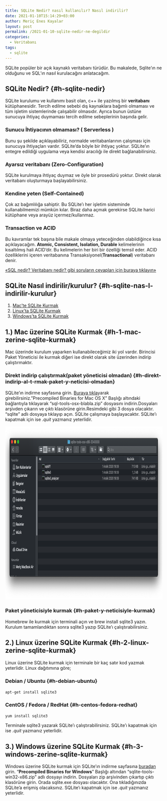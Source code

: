 ```yaml
---
title: SQLite Nedir? nasıl kullanılır? Nasıl indirilir?
date: 2021-01-10T15:14:29+03:00
author: Meriç Enes Kayalar
layout: post
permalink: /2021-01-10-sqlite-nedir-ne-degildir
categories:
  - Veritabanı
tags:
  - sqlite
---
```

SQLite popüler bir açık kaynaklı veritabanı türüdür. Bu makalede, Sqlite&#8217;ın ne olduğunu ve SQL&#8217;ın nasıl kurulacağını anlatacağım.

## SQLite Nedir? {#h-sqlite-nedir}

SQLite kurulumu ve kullanımı basit olan, c++ ile yazılmış bir **veritabanı** kütüphanesidir. Tercih edilme sebebi dış kaynaklara bağımlı olmaması ve tüm işletim sistemlerinde çalışabilir olmasıdır. Ayrıca bunun üstüne sunucuya ihtiyaç duymaması tercih edilme sebeplerinin başında gelir.

### Sunucu İhtiyacının olmaması? ( Serverless )

Bunu şu şekilde açıklayabiliriz, normalde veritabanlarının çalışması için sunucuya ihtiyaçları vardır. SQLite&#8217;da böyle bir ihtiyaç yoktur. SQLite&#8217;ın entegre edildiği uygulama veya kendisi aracılığı ile direkt bağlanabilirsiniz.

### Ayarsız veritabanı (Zero-Configuration) 

SQLite kurulmaya ihtiyaç duymaz ve öyle bir prosedürü yoktur. Direkt olarak veritabanı oluşturmaya başlayabilirsiniz.

### Kendine yeten (Self-Contained)

Çok az bağımlılığa sahiptir. Bu SQLite&#8217;ı her işletim sisteminde kullanabilmemizi mümkün kılar. Biraz daha açmak gerekirse SQLite harici kütüphane veya arayüz içermez/kullanmaz.

### Transaction ve ACID

Bu kavramlar tek başına bile makale olmaya yeteceğinden olabildiğince kısa açıklayacağım. **Atomic, Consistent, Isolation, Durable** kelimelerinin kısaltılmış hali ACID&#8217;dir. Bu kelimelerin her biri bir özelliği temsil eder. ACID özelliklerini içeren veritabanına Transaksiyonel(**Transactional**) veritabanı denir.

  
<a href="https://www.merich.rocks/2020/11/11/veritabani-nedir/" target="_blank" rel="noreferrer noopener">«SQL nedir? Veritabanı nedir? gibi soruların cevapları için buraya tıklayın»</a>

## SQLite Nasıl indirilir/kurulur? {#h-sqlite-nas-l-indirilir-kurulur}

  1. [Mac&#8217;te SQLite Kurmak](/2021-01-10-sqlite-nedir-ne-degildir#h-1-mac-zerine-sqlite-kurmak)
  2. [Linux&#8217;ta SQLite Kurmak](/2021-01-10-sqlite-nedir-ne-degildir#h-2-linux-zerine-sqlite-kurmak)
  3. [Windows&#8217;ta SQLite Kurmak](/2021-01-10-sqlite-nedir-ne-degildir#h-3-windows-zerine-sqlite-kurmak)

## 1.) Mac üzerine SQLite Kurmak {#h-1-mac-zerine-sqlite-kurmak}

Mac üzerinde kurulum yaparken kullanabileceğimiz iki yol vardır. Birincisi Paket Yöneticisi ile kurmak diğeri ise direkt olarak site üzerinden indirip çalıştırmaktır.

### Direkt indirip çalıştırmak(paket yöneticisi olmadan) {#h-direkt-indirip-al-t-rmak-paket-y-neticisi-olmadan}

SQLite&#8217;ın indirme sayfasına girin. <a href="https://www.sqlite.org/download.html" target="_blank" rel="noreferrer noopener">Buraya tıkla</a>yarak girebilirsiniz.&#8221;Precompiled Binaries for Mac OS X&#8221; Başlığı altındaki bağlantıyla tıklayarak &#8220;sql-tools-osx-blabla.zip&#8221; dosyasını indirin.Dosyaları arşivden çıkarın ve çıktı klasörüne girin.Resimdeki gibi 3 dosya olacaktır. &#8220;sqlite&#8221; adlı dosyaya tıklayıp açın. SQLite çalışmaya başlayacaktır. SQLite&#8217;ı kapatmak için ise _.quit_ yazmanız yeterlidir.

<img loading="lazy" width="1024" height="553" src="assets/uploads/2020/12/Ekran-Resmi-2020-12-23-20.46.16-1024x553.png" alt="SQLite Nedir? Nasıl Kurulur?" class="wp-image-374" /> 

### Paket yöneticisiyle kurmak {#h-paket-y-neticisiyle-kurmak}

Homebrew ile kurmak için terminali açın ve brew install sqlite3 yazın. Kurulum tamamlandıktan sonra sqlite3 yazıp SQLite&#8217;ı çalıştırabilirsiniz.

## 2.) Linux üzerine SQLite Kurmak {#h-2-linux-zerine-sqlite-kurmak}

Linux üzerine SQLite kurmak için terminale bir kaç satır kod yazmak yeterlidir. Linux dağıtımına göre;

### Debian / Ubuntu {#h-debian-ubuntu}

`apt-get install sqlite3`

### CentOS / Fedora / RedHat {#h-centos-fedora-redhat}

`yum install sqlite3`

  
Terminale sqlite3 yazarak SQLite&#8217;ı çalıştırabilirsiniz. SQLite&#8217;ı kapatmak için ise _.quit_ yazmanız yeterlidir.

## 3.) Windows üzerine SQLite Kurmak {#h-3-windows-zerine-sqlite-kurmak}

Windows üzerine SQLite kurmak için SQLite&#8217;ın indirme sayfasına <a href="https://www.sqlite.org/download.html" target="_blank" rel="noreferrer noopener">buradan</a> girin. &#8220;**Precompiled Binaries for Windows**&#8221; Başlığı altından &#8220;sqlite-tools-win32-x86.zip&#8221; adlı dosyayı indirin. Dosyaları zip arşivinden çıkartıp çıktı klasörüne girin. Orada sqlite.exe dosyası olacaktır. Ona tıkladığınızda SQLite&#8217;a erişmiş olacaksınız. SQLite&#8217;ı kapatmak için ise _.quit_ yazmanız yeterlidir.